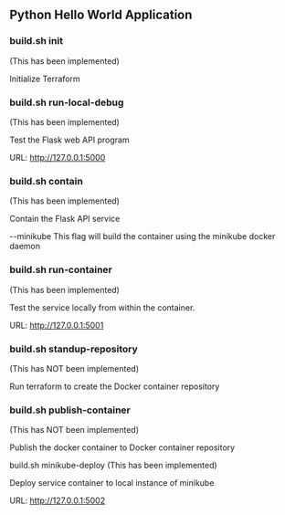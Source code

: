## Python Hello World Application

### build.sh init
  (This has been implemented)

  Initialize Terraform

### build.sh run-local-debug
  (This has been implemented)

  Test the Flask web API program

  URL: http://127.0.0.1:5000

### build.sh contain
  (This has been implemented)

  Contain the Flask API service

  --minikube
  This flag will build the container using the minikube docker daemon

### build.sh run-container
  (This has been implemented)

  Test the service locally from within the container.

  URL: http://127.0.0.1:5001

### build.sh standup-repository
  (This has NOT been implemented)

  Run terraform to create the Docker container repository

### build.sh publish-container
  (This has NOT been implemented)
  
  Publish the docker container to Docker container repository

build.sh minikube-deploy
  (This has been implemented)

  Deploy service container to local instance of minikube

  URL: http://127.0.0.1:5002



